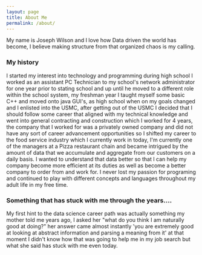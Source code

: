 ```yaml
---
layout: page
title: About Me
permalink: /about/
---
```


My name is Joseph Wilson and I love how Data driven the world has become, I believe making structure from that organized chaos is my calling.

### My history
I started my interest into technology and programming during high school I worked as an assistant PC Technician to my school's network administrator for one year prior to stating school and up until he moved to a different role within the school system, my freshman year I taught myself some basic C++ and moved onto java GUI's, as high school when on my goals changed and I enlisted into the USMC, after getting out of the USMC I decided that I should follow some career that aligned with my technical knowledge and went into general contracting and construction which I worked for 4 years, the company that I worked for was a privately owned company and did not have any sort of career advancement opportunities so I shifted my career to the food service industry which I currently work in today, I'm currently one of the managers at a Pizza restaurant chain and became intrigued by the amount of data that we accumulate and aggregate from our customers on a daily basis. I wanted to understand that data better so that I can help my company become more efficient at its duties as well as become a better company to order from and work for. I never lost my passion for programing and continued to play with different concepts and languages throughout my adult life in my free time.

### Something that has stuck with me through the years....
 My first hint to the data science career path was actually something my mother told me years ago, I asked her "what do you think I am naturally good at doing?" her answer came almost instantly 'you are extremely good at looking at abstract information and parsing a meaning from it' at that moment I didn't know how that was going to help me in my job search but what she said has stuck with me even today.
